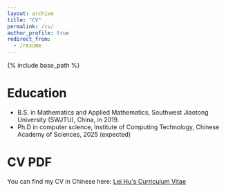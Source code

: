 ```yaml
---
layout: archive
title: "CV"
permalink: /cv/
author_profile: true
redirect_from:
  - /resume
---
```


{% include base_path %}

Education
======
* B.S. in Mathematics and Applied Mathematics, Southwest Jiaotong University (SWJTU), China, in 2019.
* Ph.D in computer science, Institute of Computing Technology, Chinese Academy of Sciences, 2025 (expected)

  
CV PDF
======
You can find my CV in Chinese here: [Lei Hu's Curriculum Vitae](../assets/cv_leihu.pdf)
